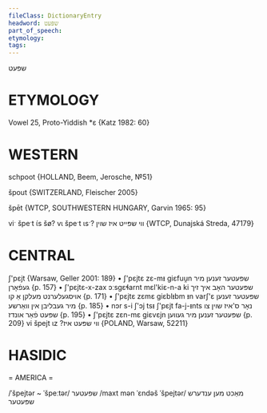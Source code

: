 ```yaml
---
fileClass: DictionaryEntry
headword: שפּעט
part_of_speech: 
etymology: 
tags: 
---
```

שפּעט

ETYMOLOGY
===========
Vowel 25, Proto-Yiddish *ɛ
{Katz 1982: 60}

WESTERN
========

schpoot {HOLLAND, Beem, Jerosche, №51}

špout {SWITZERLAND, Fleischer 2005}

špēt {WTCP, SOUTHWESTERN HUNGARY, Garvin 1965: 95}

viˑ špeˑt ɩ́s šø? vɩ špeˑt ɩsˑ? ווי שפּייט איז שוין {WTCP, Dunajská Streda, 47179}

CENTRAL
========

ʃ'pɛjt {Warsaw, Geller 2001: 189}
	•	ʃ'pɛjtɛ zɛ-mᵻ giɛfuu̯n שפּעטער זענען מיר געפֿאָרן {p. 157}
	•	ʃ'pɛjtɛ-x-zax ɔːsgɛɬarnt mɛl'kiɛ-n-a ki שפּעטער האָב איך זיך אויסגעלערנט מעלקן אַ קו {p. 171}
	•	ʃ'pɛjtɛ zɛmɛ giɛblᵻbm ᵻn varʃ'ɛ שפּעטער זענען מיר געבליבן אין וואַרשע {p. 185}
	•	nɔr s-i ʃ'ɔj tsᵻ ʃ'pɛjt fa-j-ᵻnts נאָר ס'איז שוין צו שפּעט פֿאַר אונדז {p. 195}
	•	ʃ'pɛjtɛ zɛn-mɛ giɛvɛjn שפּעטער זענען מיר געווען {p. 209}
vi špejt ɩz ?ווי שפּעט איז {POLAND, Warsaw, 52211}

HASIDIC
=======
= AMERICA = 

/ˈšpejtər ~ ˈšpeːtər/ שפּעטער
/maxt mən ˈɛndəš ˈšpejtər/ מאַכט מען ענדערש שפּעטער
